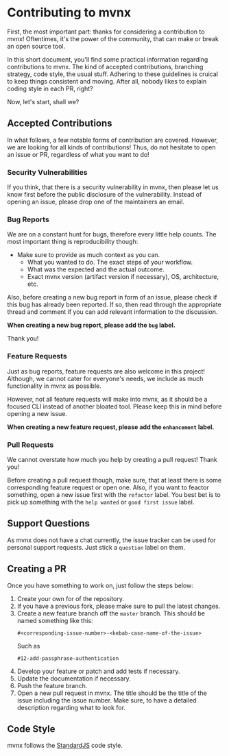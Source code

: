 # Contributing to mvnx

First, the most important part: thanks for considering a contribution to mvnx! Oftentimes, it's the power of the community, that can make or break an open source tool.

In this short document, you'll find some practical information regarding contributions to mvnx. The kind of accepted contributions, branching strategy, code style, the usual stuff. Adhering to these guidelines is cruical to keep things consistent and moving. After all, nobody likes to explain coding style in each PR, right?

Now, let's start, shall we?

## Accepted Contributions

In what follows, a few notable forms of contribution are covered. However, we are looking for all kinds of contributions! Thus, do not hesitate to open an issue or PR, regardless of what you want to do!

### Security Vulnerabilities

If you think, that there is a security vulnerability in mvnx, then please let us know first before the public disclosure of the vulnerability. Instead of opening an issue, please drop one of the maintainers an email.

### Bug Reports

We are on a constant hunt for bugs, therefore every little help counts. The most important thing is reproducibility though:

  * Make sure to provide as much context as you can.
    * What you wanted to do. The exact steps of your workflow.
    * What was the expected and the actual outcome.
    * Exact mvnx version (artifact version if necessary), OS, architecture, etc.

Also, before creating a new bug report in form of an issue, please check if this bug has already been reported. If so, then read through the appropriate thread and comment if you can add relevant information to the discussion.

**When creating a new bug report, please add the `bug` label.**

Thank you!

### Feature Requests

Just as bug reports, feature requests are also welcome in this project! Although, we cannot cater for everyone's needs, we include as much functionality in mvnx as possible.

However, not all feature requests will make into mvnx, as it should be a focused CLI instead of another bloated tool. Please keep this in mind before opening a new issue.

**When creating a new feature request, please add the `enhancement` label.**

### Pull Requests

We cannot overstate how much you help by creating a pull request! Thank you!

Before creating a pull request though, make sure, that at least there is some corresponding feature request or open one. Also, if you want to feactor something, open a new issue first with the `refactor` label. You best bet is to pick up something with the `help wanted` or `good first issue` label.

## Support Questions

As mvnx does not have a chat currently, the issue tracker can be used for personal support requests. Just stick a `question` label on them.

## Creating a PR

Once you have something to work on, just follow the steps below:

  1. Create your own for of the repository.
  1. If you have a previous fork, please make sure to pull the latest changes.
  1. Create a new feature branch off the `master` branch. This should be named something like this:
     ~~~~
     #<corresponding-issue-number>-<kebab-case-name-of-the-issue>
     ~~~~
     Such as
     ~~~~
     #12-add-passphrase-authentication
     ~~~~
  1. Develop your feature or patch and add tests if necessary.
  1. Update the documentation if necessary.
  1. Push the feature branch.
  1. Open a new pull request in mvnx. The title should be the title of the issue including the issue number. Make sure, to have a detailed description regarding what to look for.

## Code Style

mvnx follows the [StandardJS](https://standardjs.com/) code style.

